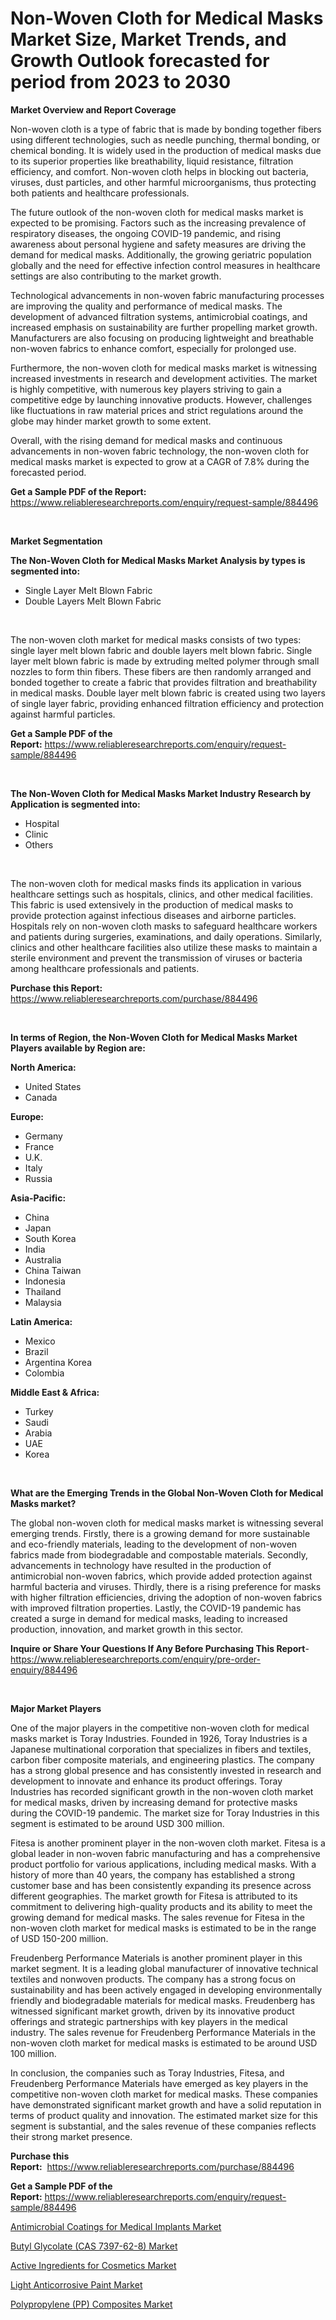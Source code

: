 <p><h1>Non-Woven Cloth for Medical Masks Market Size, Market Trends, and Growth Outlook forecasted for period from 2023 to 2030</h1></p><p><strong>Market Overview and Report Coverage</strong></p>
<p><p>Non-woven cloth is a type of fabric that is made by bonding together fibers using different technologies, such as needle punching, thermal bonding, or chemical bonding. It is widely used in the production of medical masks due to its superior properties like breathability, liquid resistance, filtration efficiency, and comfort. Non-woven cloth helps in blocking out bacteria, viruses, dust particles, and other harmful microorganisms, thus protecting both patients and healthcare professionals.</p><p>The future outlook of the non-woven cloth for medical masks market is expected to be promising. Factors such as the increasing prevalence of respiratory diseases, the ongoing COVID-19 pandemic, and rising awareness about personal hygiene and safety measures are driving the demand for medical masks. Additionally, the growing geriatric population globally and the need for effective infection control measures in healthcare settings are also contributing to the market growth.</p><p>Technological advancements in non-woven fabric manufacturing processes are improving the quality and performance of medical masks. The development of advanced filtration systems, antimicrobial coatings, and increased emphasis on sustainability are further propelling market growth. Manufacturers are also focusing on producing lightweight and breathable non-woven fabrics to enhance comfort, especially for prolonged use.</p><p>Furthermore, the non-woven cloth for medical masks market is witnessing increased investments in research and development activities. The market is highly competitive, with numerous key players striving to gain a competitive edge by launching innovative products. However, challenges like fluctuations in raw material prices and strict regulations around the globe may hinder market growth to some extent.</p><p>Overall, with the rising demand for medical masks and continuous advancements in non-woven fabric technology, the non-woven cloth for medical masks market is expected to grow at a CAGR of 7.8% during the forecasted period.</p></p>
<p><strong>Get a Sample PDF of the Report:</strong> <a href="https://www.reliableresearchreports.com/enquiry/request-sample/884496">https://www.reliableresearchreports.com/enquiry/request-sample/884496</a></p>
<p>&nbsp;</p>
<p><strong>Market Segmentation</strong></p>
<p><strong>The Non-Woven Cloth for Medical Masks Market Analysis by types is segmented into:</strong></p>
<p><ul><li>Single Layer Melt Blown Fabric</li><li>Double Layers Melt Blown Fabric</li></ul></p>
<p>&nbsp;</p>
<p><p>The non-woven cloth market for medical masks consists of two types: single layer melt blown fabric and double layers melt blown fabric. Single layer melt blown fabric is made by extruding melted polymer through small nozzles to form thin fibers. These fibers are then randomly arranged and bonded together to create a fabric that provides filtration and breathability in medical masks. Double layer melt blown fabric is created using two layers of single layer fabric, providing enhanced filtration efficiency and protection against harmful particles.</p></p>
<p><strong>Get a Sample PDF of the Report:</strong>&nbsp;<a href="https://www.reliableresearchreports.com/enquiry/request-sample/884496">https://www.reliableresearchreports.com/enquiry/request-sample/884496</a></p>
<p>&nbsp;</p>
<p><strong>The Non-Woven Cloth for Medical Masks Market Industry Research by Application is segmented into:</strong></p>
<p><ul><li>Hospital</li><li>Clinic</li><li>Others</li></ul></p>
<p>&nbsp;</p>
<p><p>The non-woven cloth for medical masks finds its application in various healthcare settings such as hospitals, clinics, and other medical facilities. This fabric is used extensively in the production of medical masks to provide protection against infectious diseases and airborne particles. Hospitals rely on non-woven cloth masks to safeguard healthcare workers and patients during surgeries, examinations, and daily operations. Similarly, clinics and other healthcare facilities also utilize these masks to maintain a sterile environment and prevent the transmission of viruses or bacteria among healthcare professionals and patients.</p></p>
<p><strong>Purchase this Report:</strong>&nbsp; <a href="https://www.reliableresearchreports.com/purchase/884496">https://www.reliableresearchreports.com/purchase/884496</a></p>
<p>&nbsp;</p>
<p><strong>In terms of Region, the Non-Woven Cloth for Medical Masks Market Players available by Region are:</strong></p>
<p>
    <p> <strong> North America: </strong>
        <ul>
            <li>United States</li>
            <li>Canada</li>
        </ul>
        </p> 
    <p> <strong> Europe: </strong>
        <ul>
            <li>Germany</li>
            <li>France</li>
            <li>U.K.</li>
            <li>Italy</li>
            <li>Russia</li>
        </ul>
        </p> 
    <p> <strong> Asia-Pacific: </strong>
        <ul>
            <li>China</li>
            <li>Japan</li>
            <li>South Korea</li>
            <li>India</li>
            <li>Australia</li>
            <li>China Taiwan</li>
            <li>Indonesia</li>
            <li>Thailand</li>
            <li>Malaysia</li>
        </ul>
        </p> 
    <p> <strong> Latin America: </strong>
        <ul>
            <li>Mexico</li>
            <li>Brazil</li>
            <li>Argentina Korea</li>
            <li>Colombia</li>
        </ul>
        </p> 
    <p> <strong> Middle East & Africa: </strong>
        <ul>
            <li>Turkey</li>
            <li>Saudi</li>
            <li>Arabia</li>
            <li>UAE</li>
            <li>Korea</li>
        </ul>
    </p>
    </p>
<p>&nbsp;</p>
<p><strong>What are the Emerging Trends in the Global Non-Woven Cloth for Medical Masks market?</strong></p>
<p><p>The global non-woven cloth for medical masks market is witnessing several emerging trends. Firstly, there is a growing demand for more sustainable and eco-friendly materials, leading to the development of non-woven fabrics made from biodegradable and compostable materials. Secondly, advancements in technology have resulted in the production of antimicrobial non-woven fabrics, which provide added protection against harmful bacteria and viruses. Thirdly, there is a rising preference for masks with higher filtration efficiencies, driving the adoption of non-woven fabrics with improved filtration properties. Lastly, the COVID-19 pandemic has created a surge in demand for medical masks, leading to increased production, innovation, and market growth in this sector.</p></p>
<p><strong>Inquire or Share Your Questions If Any Before Purchasing This Report</strong>- <a href="https://www.reliableresearchreports.com/enquiry/pre-order-enquiry/884496">https://www.reliableresearchreports.com/enquiry/pre-order-enquiry/884496</a></p>
<p>&nbsp;</p>
<p><strong>Major Market Players</strong></p>
<p><p>One of the major players in the competitive non-woven cloth for medical masks market is Toray Industries. Founded in 1926, Toray Industries is a Japanese multinational corporation that specializes in fibers and textiles, carbon fiber composite materials, and engineering plastics. The company has a strong global presence and has consistently invested in research and development to innovate and enhance its product offerings. Toray Industries has recorded significant growth in the non-woven cloth market for medical masks, driven by increasing demand for protective masks during the COVID-19 pandemic. The market size for Toray Industries in this segment is estimated to be around USD 300 million.</p><p>Fitesa is another prominent player in the non-woven cloth market. Fitesa is a global leader in non-woven fabric manufacturing and has a comprehensive product portfolio for various applications, including medical masks. With a history of more than 40 years, the company has established a strong customer base and has been consistently expanding its presence across different geographies. The market growth for Fitesa is attributed to its commitment to delivering high-quality products and its ability to meet the growing demand for medical masks. The sales revenue for Fitesa in the non-woven cloth market for medical masks is estimated to be in the range of USD 150-200 million.</p><p>Freudenberg Performance Materials is another prominent player in this market segment. It is a leading global manufacturer of innovative technical textiles and nonwoven products. The company has a strong focus on sustainability and has been actively engaged in developing environmentally friendly and biodegradable materials for medical masks. Freudenberg has witnessed significant market growth, driven by its innovative product offerings and strategic partnerships with key players in the medical industry. The sales revenue for Freudenberg Performance Materials in the non-woven cloth market for medical masks is estimated to be around USD 100 million.</p><p>In conclusion, the companies such as Toray Industries, Fitesa, and Freudenberg Performance Materials have emerged as key players in the competitive non-woven cloth market for medical masks. These companies have demonstrated significant market growth and have a solid reputation in terms of product quality and innovation. The estimated market size for this segment is substantial, and the sales revenue of these companies reflects their strong market presence.</p></p>
<p><strong>Purchase this Report:</strong>&nbsp;&nbsp;<a href="https://www.reliableresearchreports.com/purchase/884496">https://www.reliableresearchreports.com/purchase/884496</a></p>
<p></p>
<p><strong>Get a Sample PDF of the Report:</strong>&nbsp;<a href="https://www.reliableresearchreports.com/enquiry/request-sample/884496">https://www.reliableresearchreports.com/enquiry/request-sample/884496</a></p>
<p><p><a href="https://github.com/abbypearson7765/Market-Research-Report-List-1/blob/main/antimicrobial-coatings-for-medical-implants-market.md">Antimicrobial Coatings for Medical Implants Market</a></p><p><a href="https://github.com/dziulagalemab/Market-Research-Report-List-1/blob/main/butyl-glycolate-cas-7397-62-8-market.md">Butyl Glycolate (CAS 7397-62-8) Market</a></p><p><a href="https://github.com/grishafomin4852/Market-Research-Report-List-1/blob/main/active-ingredients-for-cosmetics-market.md">Active Ingredients for Cosmetics Market</a></p><p><a href="https://github.com/jonneygiverf/Market-Research-Report-List-1/blob/main/light-anticorrosive-paint-market.md">Light Anticorrosive Paint Market</a></p><p><a href="https://github.com/ruslanpoljakovrd177/Market-Research-Report-List-1/blob/main/polypropylene-pp-composites-market.md">Polypropylene (PP) Composites Market</a></p></p>
